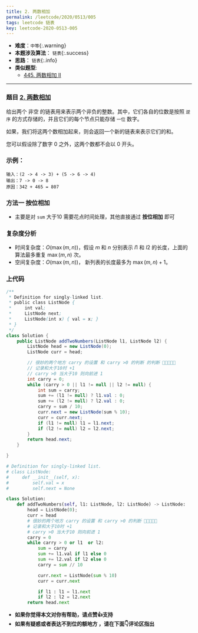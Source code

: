 ```yaml
---
title: 2. 两数相加
permalink: /leetcode/2020/0513/005
tags: leetcode 链表
key: leetcode-2020-0513-005
---
```

- __难度__：`中等`{:.warning}
- __本题涉及算法__： `链表`{:.success}
- __思路__： `链表`{:.info}
- __类似题型__:
  - [445. 两数相加 II](/leetcode/2020/0414/016)

---

### 题目 [2. 两数相加](https://leetcode-cn.com/problems/add-two-numbers/)
给出两个 非空 的链表用来表示两个非负的整数。其中，它们各自的位数是按照 `逆序` 的方式存储的，并且它们的每个节点只能存储 `一位` 数字。

如果，我们将这两个数相加起来，则会返回一个新的链表来表示它们的和。

您可以假设除了数字 0 之外，这两个数都不会以 0 开头。

### 示例：
```
输入：(2 -> 4 -> 3) + (5 -> 6 -> 4)
输出：7 -> 0 -> 8
原因：342 + 465 = 807
```

### 方法一 按位相加
- 主要是对 `sum` 大于10 需要花点时间处理，其他直接通过 __按位相加__ 即可

### 复杂度分析
- 时间复杂度：$O(\max(m, n))$，假设 $m$ 和 $n$ 分别表示 $l1$ 和 $l2$ 的长度，上面的算法最多重复 $\max(m, n)$ 次。
- 空间复杂度：$O(\max(m, n))$， 新列表的长度最多为 $\max(m,n) + 1$。


### 上代码
```java
/**
 * Definition for singly-linked list.
 * public class ListNode {
 *     int val;
 *     ListNode next;
 *     ListNode(int x) { val = x; }
 * }
 */
class Solution {
    public ListNode addTwoNumbers(ListNode l1, ListNode l2) {
        ListNode head = new ListNode(0);
        ListNode curr = head;

        // 很妙的两个地方 carry 的设置 和 carry >0 的判断 的判断 🌟🌟🌟🌟🌟
        // 记录和大于10时 +1
        // carry >0 当大于10 则向前进 1
        int carry = 0;
        while (carry > 0 || l1 != null || l2 != null) {
            int sum = carry;
            sum += (l1 != null) ? l1.val : 0;
            sum += (l2 != null) ? l2.val : 0;
            carry = sum / 10;
            curr.next = new ListNode(sum % 10);
            curr = curr.next;
            if (l1 != null) l1 = l1.next;
            if (l2 != null) l2 = l2.next;
        }
        return head.next;
    }

}
```

```python
# Definition for singly-linked list.
# class ListNode:
#     def __init__(self, x):
#         self.val = x
#         self.next = None

class Solution:
    def addTwoNumbers(self, l1: ListNode, l2: ListNode) -> ListNode:
        head = ListNode(0);
        curr = head
        # 很妙的两个地方 carry 的设置 和 carry >0 的判断 🌟🌟🌟🌟🌟
        # 记录和大于10时 +1
        # carry >0 当大于10 则向前进 1
        carry = 0
        while carry > 0 or l1  or l2:
            sum = carry
            sum += l1.val if l1 else 0
            sum += l2.val if l2 else 0
            carry = sum // 10

            curr.next = ListNode(sum % 10)
            curr = curr.next

            if l1 : l1 = l1.next
            if l2 : l2 = l2.next
        return head.next
```

- __如果你觉得本文对你有帮助，请点赞👍支持__
- __如果有疑惑或者表达不到位的额地方 ，请在下面👇评论区指出__
